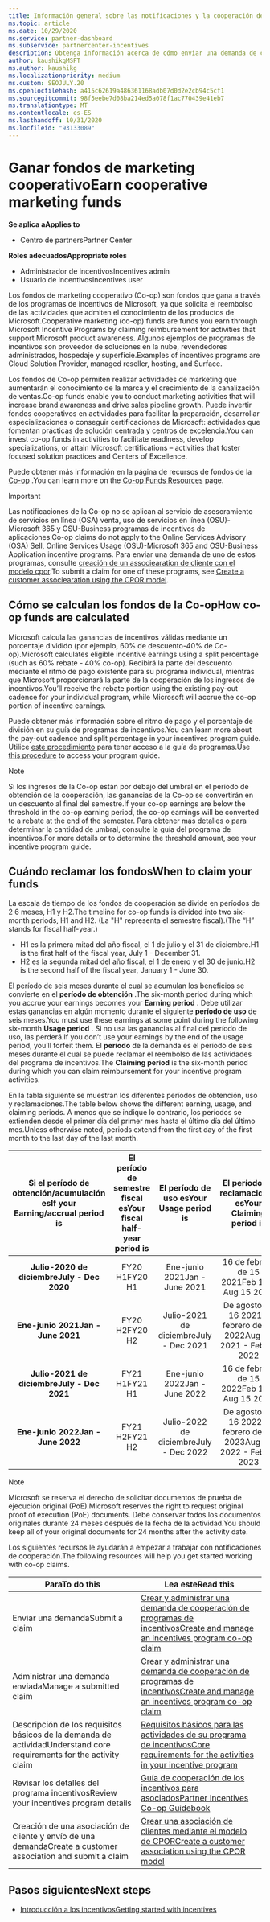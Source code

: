 ```yaml
---
title: Información general sobre las notificaciones y la cooperación de incentivos
ms.topic: article
ms.date: 10/29/2020
ms.service: partner-dashboard
ms.subservice: partnercenter-incentives
description: Obtenga información acerca de cómo enviar una demanda de cooperación correcta para sus incentivos organizando la documentación, las facturas, las instrucciones y la prueba de ejecución adecuadas.
author: kaushikgMSFT
ms.author: kaushikg
ms.localizationpriority: medium
ms.custom: SEOJULY.20
ms.openlocfilehash: a415c62619a486361168adb07d0d2e2cb94c5cf1
ms.sourcegitcommit: 98f5eebe7d08ba214ed5a078f1ac770439e41eb7
ms.translationtype: MT
ms.contentlocale: es-ES
ms.lasthandoff: 10/31/2020
ms.locfileid: "93133089"
---
```

# <a name="earn-cooperative-marketing-funds"></a><span data-ttu-id="0dd18-103">Ganar fondos de marketing cooperativo</span><span class="sxs-lookup"><span data-stu-id="0dd18-103">Earn cooperative marketing funds</span></span>

<span data-ttu-id="0dd18-104">**Se aplica a**</span><span class="sxs-lookup"><span data-stu-id="0dd18-104">**Applies to**</span></span>

- <span data-ttu-id="0dd18-105">Centro de partners</span><span class="sxs-lookup"><span data-stu-id="0dd18-105">Partner Center</span></span>

<span data-ttu-id="0dd18-106">**Roles adecuados**</span><span class="sxs-lookup"><span data-stu-id="0dd18-106">**Appropriate roles**</span></span>

- <span data-ttu-id="0dd18-107">Administrador de incentivos</span><span class="sxs-lookup"><span data-stu-id="0dd18-107">Incentives admin</span></span>
- <span data-ttu-id="0dd18-108">Usuario de incentivos</span><span class="sxs-lookup"><span data-stu-id="0dd18-108">Incentives user</span></span>

<span data-ttu-id="0dd18-109">Los fondos de marketing cooperativo (Co-op) son fondos que gana a través de los programas de incentivos de Microsoft, ya que solicita el reembolso de las actividades que admiten el conocimiento de los productos de Microsoft.</span><span class="sxs-lookup"><span data-stu-id="0dd18-109">Cooperative marketing (co-op) funds are funds you earn through Microsoft Incentive Programs by claiming reimbursement for activities that support Microsoft product awareness.</span></span> <span data-ttu-id="0dd18-110">Algunos ejemplos de programas de incentivos son proveedor de soluciones en la nube, revendedores administrados, hospedaje y superficie.</span><span class="sxs-lookup"><span data-stu-id="0dd18-110">Examples of incentives programs are Cloud Solution Provider, managed reseller, hosting, and Surface.</span></span>

<span data-ttu-id="0dd18-111">Los fondos de Co-op permiten realizar actividades de marketing que aumentarán el conocimiento de la marca y el crecimiento de la canalización de ventas.</span><span class="sxs-lookup"><span data-stu-id="0dd18-111">Co-op funds enable you to conduct marketing activities that will increase brand awareness and drive sales pipeline growth.</span></span> <span data-ttu-id="0dd18-112">Puede invertir fondos cooperativos en actividades para facilitar la preparación, desarrollar especializaciones o conseguir certificaciones de Microsoft: actividades que fomentan prácticas de solución centrada y centros de excelencia.</span><span class="sxs-lookup"><span data-stu-id="0dd18-112">You can invest co-op funds in activities to facilitate readiness, develop specializations, or attain Microsoft certifications – activities that foster focused solution practices and Centers of Excellence.</span></span>

<span data-ttu-id="0dd18-113">Puede obtener más información en la página de recursos de fondos de la [Co-op](https://partner.microsoft.com/asset/collection/co-op-funds-resources#/) .</span><span class="sxs-lookup"><span data-stu-id="0dd18-113">You can learn more on the [Co-op Funds Resources](https://partner.microsoft.com/asset/collection/co-op-funds-resources#/) page.</span></span>

>[!Important]
><span data-ttu-id="0dd18-114">Las notificaciones de la Co-op no se aplican al servicio de asesoramiento de servicios en línea (OSA) venta, uso de servicios en línea (OSU)-Microsoft 365 y OSU-Business programas de incentivos de aplicaciones.</span><span class="sxs-lookup"><span data-stu-id="0dd18-114">Co-op claims do not apply to the Online Services Advisory (OSA) Sell, Online Services Usage (OSU)-Microsoft 365 and OSU-Business Application incentive programs.</span></span> <span data-ttu-id="0dd18-115">Para enviar una demanda de uno de estos programas, consulte [creación de un associearation de cliente con el modelo cpor](submit-osa-claim.md).</span><span class="sxs-lookup"><span data-stu-id="0dd18-115">To submit a claim for one of these programs, see [Create a customer associearation using the CPOR model](submit-osa-claim.md).</span></span>

## <a name="how-co-op-funds-are-calculated"></a><span data-ttu-id="0dd18-116">Cómo se calculan los fondos de la Co-op</span><span class="sxs-lookup"><span data-stu-id="0dd18-116">How co-op funds are calculated</span></span>

<span data-ttu-id="0dd18-117">Microsoft calcula las ganancias de incentivos válidas mediante un porcentaje dividido (por ejemplo, 60% de descuento-40% de Co-op).</span><span class="sxs-lookup"><span data-stu-id="0dd18-117">Microsoft calculates eligible incentive earnings using a split percentage (such as 60% rebate - 40% co-op).</span></span> <span data-ttu-id="0dd18-118">Recibirá la parte del descuento mediante el ritmo de pago existente para su programa individual, mientras que Microsoft proporcionará la parte de la cooperación de los ingresos de incentivos.</span><span class="sxs-lookup"><span data-stu-id="0dd18-118">You’ll receive the rebate portion using the existing pay-out cadence for your individual program, while Microsoft will accrue the co-op portion of incentive earnings.</span></span>

<span data-ttu-id="0dd18-119">Puede obtener más información sobre el ritmo de pago y el porcentaje de división en su guía de programas de incentivos.</span><span class="sxs-lookup"><span data-stu-id="0dd18-119">You can learn more about the pay-out cadence and split percentage in your incentives program guide.</span></span> <span data-ttu-id="0dd18-120">Utilice [este procedimiento](incentives-determined-your-program-eligibility.md) para tener acceso a la guía de programas.</span><span class="sxs-lookup"><span data-stu-id="0dd18-120">Use [this procedure](incentives-determined-your-program-eligibility.md) to access your program guide.</span></span>

>[!NOTE]
><span data-ttu-id="0dd18-121">Si los ingresos de la Co-op están por debajo del umbral en el período de obtención de la cooperación, las ganancias de la Co-op se convertirán en un descuento al final del semestre.</span><span class="sxs-lookup"><span data-stu-id="0dd18-121">If your co-op earnings are below the threshold in the co-op earning period, the co-op earnings will be converted to a rebate at the end of the semester.</span></span> <span data-ttu-id="0dd18-122">Para obtener más detalles o para determinar la cantidad de umbral, consulte la guía del programa de incentivos.</span><span class="sxs-lookup"><span data-stu-id="0dd18-122">For more details or to determine the threshold amount, see your incentive program guide.</span></span>

## <a name="when-to-claim-your-funds"></a><span data-ttu-id="0dd18-123">Cuándo reclamar los fondos</span><span class="sxs-lookup"><span data-stu-id="0dd18-123">When to claim your funds</span></span>

<span data-ttu-id="0dd18-124">La escala de tiempo de los fondos de cooperación se divide en períodos de 2 6 meses, H1 y H2.</span><span class="sxs-lookup"><span data-stu-id="0dd18-124">The timeline for co-op funds is divided into two six-month periods, H1 and H2.</span></span> <span data-ttu-id="0dd18-125">(La "H" representa el semestre fiscal).</span><span class="sxs-lookup"><span data-stu-id="0dd18-125">(The “H” stands for fiscal half-year.)</span></span>

- <span data-ttu-id="0dd18-126">H1 es la primera mitad del año fiscal, el 1 de julio y el 31 de diciembre.</span><span class="sxs-lookup"><span data-stu-id="0dd18-126">H1 is the first half of the fiscal year, July 1 - December 31.</span></span>
- <span data-ttu-id="0dd18-127">H2 es la segunda mitad del año fiscal, el 1 de enero y el 30 de junio.</span><span class="sxs-lookup"><span data-stu-id="0dd18-127">H2 is the second half of the fiscal year, January 1 - June 30.</span></span>

<span data-ttu-id="0dd18-128">El período de seis meses durante el cual se acumulan los beneficios se convierte en el **período de obtención** .</span><span class="sxs-lookup"><span data-stu-id="0dd18-128">The six-month period during which you accrue your earnings becomes your **Earning period** .</span></span> <span data-ttu-id="0dd18-129">Debe utilizar estas ganancias en algún momento durante el siguiente **período de uso** de seis meses.</span><span class="sxs-lookup"><span data-stu-id="0dd18-129">You must use these earnings at some point during the following six-month **Usage period** .</span></span> <span data-ttu-id="0dd18-130">Si no usa las ganancias al final del período de uso, las perderá.</span><span class="sxs-lookup"><span data-stu-id="0dd18-130">If you don’t use your earnings by the end of the usage period, you’ll forfeit them.</span></span> <span data-ttu-id="0dd18-131">El **período** de la demanda es el período de seis meses durante el cual se puede reclamar el reembolso de las actividades del programa de incentivos.</span><span class="sxs-lookup"><span data-stu-id="0dd18-131">The **Claiming period** is the six-month period during which you can claim reimbursement for your incentive program activities.</span></span>

<span data-ttu-id="0dd18-132">En la tabla siguiente se muestran los diferentes períodos de obtención, uso y reclamaciones.</span><span class="sxs-lookup"><span data-stu-id="0dd18-132">The table below shows the different earning, usage, and claiming periods.</span></span> <span data-ttu-id="0dd18-133">A menos que se indique lo contrario, los períodos se extienden desde el primer día del primer mes hasta el último día del último mes.</span><span class="sxs-lookup"><span data-stu-id="0dd18-133">Unless otherwise noted, periods extend from the first day of the first month to the last day of the last month.</span></span>

|  <span data-ttu-id="0dd18-134">Si el período de obtención/acumulación es</span><span class="sxs-lookup"><span data-stu-id="0dd18-134">If your Earning/accrual period is</span></span>  |<span data-ttu-id="0dd18-135">El período de semestre fiscal es</span><span class="sxs-lookup"><span data-stu-id="0dd18-135">Your fiscal half-year period is</span></span>  |  <span data-ttu-id="0dd18-136">El período de uso es</span><span class="sxs-lookup"><span data-stu-id="0dd18-136">Your Usage period is</span></span>  |  <span data-ttu-id="0dd18-137">El período de reclamaciones es</span><span class="sxs-lookup"><span data-stu-id="0dd18-137">Your Claiming period is</span></span>  |
| :-----------: | :-----------: | :-----------: | :-----------: |
|<span data-ttu-id="0dd18-138">**Julio-2020 de diciembre**</span><span class="sxs-lookup"><span data-stu-id="0dd18-138">**July - Dec 2020**</span></span>| <span data-ttu-id="0dd18-139">FY20 H1</span><span class="sxs-lookup"><span data-stu-id="0dd18-139">FY20 H1</span></span>  |  <span data-ttu-id="0dd18-140">Ene-junio 2021</span><span class="sxs-lookup"><span data-stu-id="0dd18-140">Jan - June 2021</span></span>  |  <span data-ttu-id="0dd18-141">16 de febrero de 15 2021</span><span class="sxs-lookup"><span data-stu-id="0dd18-141">Feb 16 - Aug 15 2021</span></span>  |
|<span data-ttu-id="0dd18-142">**Ene-junio 2021**</span><span class="sxs-lookup"><span data-stu-id="0dd18-142">**Jan - June 2021**</span></span> |  <span data-ttu-id="0dd18-143">FY20 H2</span><span class="sxs-lookup"><span data-stu-id="0dd18-143">FY20 H2</span></span>  |  <span data-ttu-id="0dd18-144">Julio-2021 de diciembre</span><span class="sxs-lookup"><span data-stu-id="0dd18-144">July - Dec 2021</span></span>  |  <span data-ttu-id="0dd18-145">De agosto de 16 2021 a febrero de 15 2022</span><span class="sxs-lookup"><span data-stu-id="0dd18-145">Aug 16 2021 - Feb 15 2022</span></span>  |
|<span data-ttu-id="0dd18-146">**Julio-2021 de diciembre**</span><span class="sxs-lookup"><span data-stu-id="0dd18-146">**July - Dec 2021**</span></span>|  <span data-ttu-id="0dd18-147">FY21 H1</span><span class="sxs-lookup"><span data-stu-id="0dd18-147">FY21 H1</span></span>  |  <span data-ttu-id="0dd18-148">Ene-junio 2022</span><span class="sxs-lookup"><span data-stu-id="0dd18-148">Jan - June 2022</span></span>  |  <span data-ttu-id="0dd18-149">16 de febrero de 15 2022</span><span class="sxs-lookup"><span data-stu-id="0dd18-149">Feb 16 - Aug 15 2022</span></span>  |
|<span data-ttu-id="0dd18-150">**Ene-junio 2022**</span><span class="sxs-lookup"><span data-stu-id="0dd18-150">**Jan - June 2022**</span></span> |  <span data-ttu-id="0dd18-151">FY21 H2</span><span class="sxs-lookup"><span data-stu-id="0dd18-151">FY21 H2</span></span>  |  <span data-ttu-id="0dd18-152">Julio-2022 de diciembre</span><span class="sxs-lookup"><span data-stu-id="0dd18-152">July - Dec 2022</span></span>  |  <span data-ttu-id="0dd18-153">De agosto de 16 2022 a febrero de 15 2023</span><span class="sxs-lookup"><span data-stu-id="0dd18-153">Aug 16 2022 - Feb 15 2023</span></span>  |

>[!NOTE]
><span data-ttu-id="0dd18-154">Microsoft se reserva el derecho de solicitar documentos de prueba de ejecución original (PoE).</span><span class="sxs-lookup"><span data-stu-id="0dd18-154">Microsoft reserves the right to request original proof of execution (PoE) documents.</span></span> <span data-ttu-id="0dd18-155">Debe conservar todos los documentos originales durante 24 meses después de la fecha de la actividad.</span><span class="sxs-lookup"><span data-stu-id="0dd18-155">You should keep all of your original documents for 24 months after the activity date.</span></span>

<span data-ttu-id="0dd18-156">Los siguientes recursos le ayudarán a empezar a trabajar con notificaciones de cooperación.</span><span class="sxs-lookup"><span data-stu-id="0dd18-156">The following resources will help you get started working with co-op claims.</span></span>

| <span data-ttu-id="0dd18-157">Para</span><span class="sxs-lookup"><span data-stu-id="0dd18-157">To do this</span></span> | <span data-ttu-id="0dd18-158">Lea este</span><span class="sxs-lookup"><span data-stu-id="0dd18-158">Read this</span></span> |
| ------ | ----------- |
| <span data-ttu-id="0dd18-159">Enviar una demanda</span><span class="sxs-lookup"><span data-stu-id="0dd18-159">Submit a claim</span></span> |  [<span data-ttu-id="0dd18-160">Crear y administrar una demanda de cooperación de programas de incentivos</span><span class="sxs-lookup"><span data-stu-id="0dd18-160">Create and manage an incentives program co-op claim</span></span>](create-incentives-claims.md)  |
| <span data-ttu-id="0dd18-161">Administrar una demanda enviada</span><span class="sxs-lookup"><span data-stu-id="0dd18-161">Manage a submitted claim</span></span> | [<span data-ttu-id="0dd18-162">Crear y administrar una demanda de cooperación de programas de incentivos</span><span class="sxs-lookup"><span data-stu-id="0dd18-162">Create and manage an incentives program co-op claim</span></span>](create-incentives-claims.md)    |
| <span data-ttu-id="0dd18-163">Descripción de los requisitos básicos de la demanda de actividad</span><span class="sxs-lookup"><span data-stu-id="0dd18-163">Understand core requirements for the activity claim</span></span> | [<span data-ttu-id="0dd18-164">Requisitos básicos para las actividades de su programa de incentivos</span><span class="sxs-lookup"><span data-stu-id="0dd18-164">Core requirements for the activities in your incentive program</span></span>](core-requirements.md)   |
| <span data-ttu-id="0dd18-165">Revisar los detalles del programa incentivos</span><span class="sxs-lookup"><span data-stu-id="0dd18-165">Review your incentives program details</span></span> | [<span data-ttu-id="0dd18-166">Guía de cooperación de los incentivos para asociados</span><span class="sxs-lookup"><span data-stu-id="0dd18-166">Partner Incentives Co-op Guidebook</span></span>](https://assetsprod.microsoft.com/co-op-guidebook.pdf)  |
| <span data-ttu-id="0dd18-167">Creación de una asociación de cliente y envío de una demanda</span><span class="sxs-lookup"><span data-stu-id="0dd18-167">Create a customer association and submit a claim</span></span> | [<span data-ttu-id="0dd18-168">Crear una asociación de clientes mediante el modelo de CPOR</span><span class="sxs-lookup"><span data-stu-id="0dd18-168">Create a customer association using the CPOR model</span></span>](submit-osa-claim.md)   |

## <a name="next-steps"></a><span data-ttu-id="0dd18-169">Pasos siguientes</span><span class="sxs-lookup"><span data-stu-id="0dd18-169">Next steps</span></span>

- [<span data-ttu-id="0dd18-170">Introducción a los incentivos</span><span class="sxs-lookup"><span data-stu-id="0dd18-170">Getting started with incentives</span></span>](incentives-get-started-intro.md)
